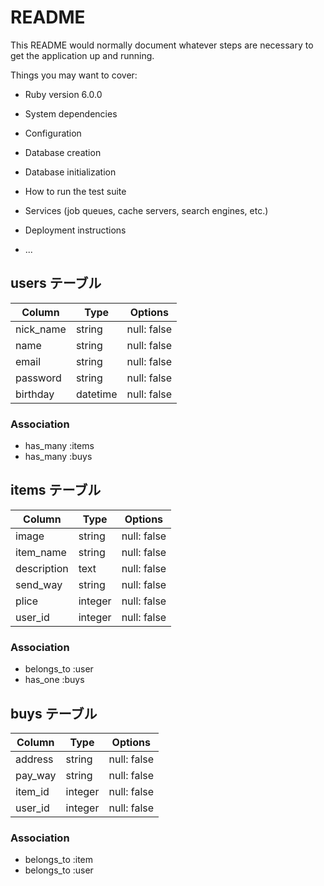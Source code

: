 # README

This README would normally document whatever steps are necessary to get the
application up and running.

Things you may want to cover:

* Ruby version
  6.0.0
* System dependencies

* Configuration

* Database creation

* Database initialization

* How to run the test suite

* Services (job queues, cache servers, search engines, etc.)

* Deployment instructions

* ...

## users テーブル

| Column    | Type     | Options     |
| --------- | -------- | ----------- |
| nick_name | string   | null: false |
| name      | string   | null: false |
| email     | string   | null: false |
| password  | string   | null: false |
| birthday  | datetime | null: false |

### Association

- has_many :items
- has_many :buys

## items テーブル

| Column      | Type    | Options     |
| ----------- | ------- | ----------- |
| image       | string  | null: false |
| item_name   | string  | null: false |
| description | text    | null: false |
| send_way    | string  | null: false |
| plice       | integer | null: false |
| user_id     | integer | null: false |

### Association

- belongs_to :user
- has_one :buys

## buys テーブル

| Column      | Type    | Options     |
| ----------- | ------- | ----------- |
| address     | string  | null: false |
| pay_way     | string  | null: false |
| item_id     | integer | null: false |
| user_id     | integer | null: false |

### Association

- belongs_to :item
- belongs_to :user